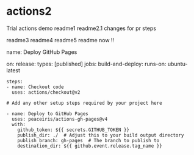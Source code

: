# actions2
Trial actions demo
readme1
readme2.1
changes for pr steps

readme3
readme4
readme5
readme now !!


name: Deploy GitHub Pages

on:
  release:
    types: [published]
jobs:
  build-and-deploy:
    runs-on: ubuntu-latest

    steps:
    - name: Checkout code
      uses: actions/checkout@v2

    # Add any other setup steps required by your project here

    - name: Deploy to GitHub Pages
      uses: peaceiris/actions-gh-pages@v4
      with:
        github_token: ${{ secrets.GITHUB_TOKEN }}
        publish_dir: ./  # Adjust this to your build output directory
        publish_branch: gh-pages  # The branch to publish to
        destination_dir: ${{ github.event.release.tag_name }}
